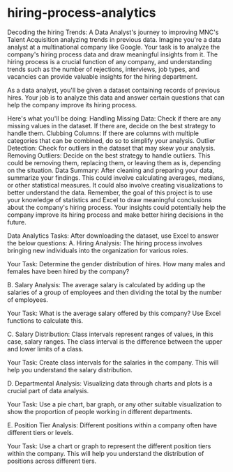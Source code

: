 # hiring-process-analytics
Decoding the hiring Trends: A Data Analyst's journey to improving MNC's Talent Acquisition analyzing trends in previous data.
Imagine you're a data analyst at a multinational company like Google. Your task is to analyze the company's hiring process data and draw meaningful insights from it. The hiring process is a crucial function of any company, and understanding trends such as the number of rejections, interviews, job types, and vacancies can provide valuable insights for the hiring department.

As a data analyst, you'll be given a dataset containing records of previous hires. Your job is to analyze this data and answer certain questions that can help the company improve its hiring process.

Here's what you'll be doing:
Handling Missing Data: Check if there are any missing values in the dataset. If there are, decide on the best strategy to handle them.
Clubbing Columns: If there are columns with multiple categories that can be combined, do so to simplify your analysis.
Outlier Detection: Check for outliers in the dataset that may skew your analysis.
Removing Outliers: Decide on the best strategy to handle outliers. This could be removing them, replacing them, or leaving them as is, depending on the situation.
Data Summary: After cleaning and preparing your data, summarize your findings. This could involve calculating averages, medians, or other statistical measures. It could also involve creating visualizations to better understand the data.
Remember, the goal of this project is to use your knowledge of statistics and Excel to draw meaningful conclusions about the company's hiring process. Your insights could potentially help the company improve its hiring process and make better hiring decisions in the future.

Data Analytics Tasks:
After downloading the dataset, use Excel to answer the below questions:
A. Hiring Analysis: The hiring process involves bringing new individuals into the organization for various roles.

Your Task: Determine the gender distribution of hires. How many males and females have been hired by the company?

B. Salary Analysis: The average salary is calculated by adding up the salaries of a group of employees and then dividing the total by the number of employees.

Your Task: What is the average salary offered by this company? Use Excel functions to calculate this.

C. Salary Distribution: Class intervals represent ranges of values, in this case, salary ranges. The class interval is the difference between the upper and lower limits of a class.

Your Task: Create class intervals for the salaries in the company. This will help you understand the salary distribution.

D. Departmental Analysis: Visualizing data through charts and plots is a crucial part of data analysis.

Your Task: Use a pie chart, bar graph, or any other suitable visualization to show the proportion of people working in different departments.

E. Position Tier Analysis: Different positions within a company often have different tiers or levels.

Your Task: Use a chart or graph to represent the different position tiers within the company. This will help you understand the distribution of positions across different tiers.
